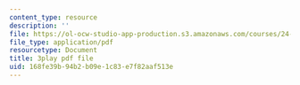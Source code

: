 ```yaml
---
content_type: resource
description: ''
file: https://ol-ocw-studio-app-production.s3.amazonaws.com/courses/24-908-creole-languages-and-caribbean-identities-spring-2017/168fe39b94b2b09e1c83e7f82aaf513e_SRp9W3T_sHQ.pdf
file_type: application/pdf
resourcetype: Document
title: 3play pdf file
uid: 168fe39b-94b2-b09e-1c83-e7f82aaf513e
---
```

